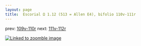 ```yaml
---
layout: page
title:  Escorial Ω 1.12 (513 = Allen E4), bifolio 110v-111r
---
```


prev: [109v-110r](../109v-110r/) next: [111v-112r](../111v-112r/)



[![Linked to zoomble image](http://www.homermultitext.org/iipsrv?IIIF=/project/homer/pyramidal/deepzoom/hmt/e3bifolio/v1/E3_110v_111r.tif/full/2000,/0/default.jpg)](http://www.homermultitext.org/ict2/?urn=urn:cite2:hmt:e3bifolio.v1:E3_110v_111r)

